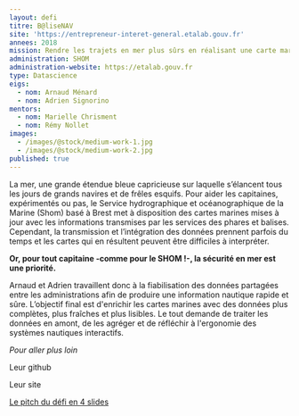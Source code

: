 ```yaml
---
layout: defi
titre: B@liseNAV
site: 'https://entrepreneur-interet-general.etalab.gouv.fr'
annees: 2018
mission: Rendre les trajets en mer plus sûrs en réalisant une carte marine augmentée
administration: SHOM
administration-website: https://etalab.gouv.fr
type: Datascience
eigs:
  - nom: Arnaud Ménard
  - nom: Adrien Signorino
mentors:
  - nom: Marielle Chrisment
  - nom: Rémy Nollet
images:
  - /images/@stock/medium-work-1.jpg
  - /images/@stock/medium-work-2.jpg
published: true
---
```


La mer, une grande étendue bleue capricieuse sur laquelle s’élancent
tous les jours de grands navires et de frêles esquifs. Pour aider les
capitaines, expérimentés ou pas, le Service hydrographique et 
océanographique de la Marine (Shom) basé à Brest met à disposition des
cartes marines mises à jour avec les informations transmises par les 
services des phares et balises. Cependant, la transmission et 
l’intégration des données prennent parfois du temps et les cartes qui
en résultent peuvent être difficiles à interpréter. 

**Or, pour tout capitaine -comme pour le SHOM !-, la sécurité en mer 
est une priorité.**

Arnaud et Adrien travaillent donc à la fiabilisation des données 
partagées entre les administrations afin de produire une information
nautique rapide et sûre. L’objectif final est d'enrichir les cartes 
marines avec des données plus complètes, plus fraîches et plus lisibles.
Le tout demande de traiter les données en amont, de les agréger et de 
réfléchir à l'ergonomie des systèmes nautiques interactifs.


_Pour aller plus loin_

Leur github

Leur site

[Le pitch du défi en 4 slides](https://www.slideshare.net/Etalab/eig-promo-2-prsentation-du-dfi-balisenav/1)
